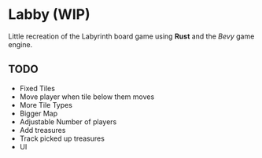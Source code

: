 # Labby (WIP)

Little recreation of the Labyrinth board game using **Rust** and the *Bevy* game engine.

## TODO
 - Fixed Tiles
 - Move player when tile below them moves
 - More Tile Types
 - Bigger Map
 - Adjustable Number of players
 - Add treasures
 - Track picked up treasures
 - UI